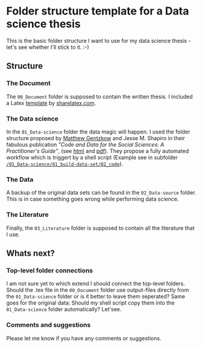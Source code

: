 # Folder structure template for a Data science thesis

This is the basic folder structure I want to use for my data science thesis - let's see whether I'll stick to it. :-)

## Structure

### The Document
The `00_Document` folder is supposed to contain the written thesis. I included a Latex [template](https://www.sharelatex.com/project/51fa85c3db89c3c351085071) by [sharelatex.com](https://www.sharelatex.com).

### The Data science
In the `01_Data-science` folder the data magic will happen. I used the folder structure proposed by [Matthew Gentzkow](https://people.stanford.edu/gentzkow) and Jesse M. Shapiro in their fabulous publication *"Code and Data for the Social Sciences: A Practitioner's Guide"*, (see [html](http://web.stanford.edu/~gentzkow/research/CodeAndData.xhtml) and [pdf](http://web.stanford.edu/~gentzkow/research/CodeAndData.pdf)). They propose a fully automated workflow which is triggert by a shell script (Example see in subfolder [`/01_Data-science/01_build-data-set/02_code`](https://github.com/nhukretep/data-thesis-template/tree/master/01_Data-science/01_build-data-set/02_code)).

### The Data
A backup of the original data sets can be found in the `02_Data-source` folder. This is in case something goes wrong while performing data science.

### The Literature
Finally, the `03_Literature` folder is supposed to contain all the literature that I use.

## Whats next?

### Top-level folder connections

I am not sure yet to which extend I should connect the top-level folders. Should the .tex file in the `00_Document` folder use output-files directly from the `01_Data-science` folder or is it better to leave them seperated? Same goes for the original data: Should my shell script copy them into the `01_Data-science` folder automatically? Let'see.

### Comments and suggestions
Please let me know if you have any comments or suggestions.